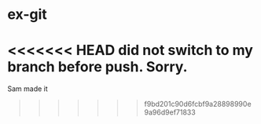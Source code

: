 # ex-git

<<<<<<< HEAD
did not switch to my branch before push.  Sorry.
=======
Sam made it
>>>>>>> f9bd201c90d6fcbf9a28898990e9a96d9ef71833
